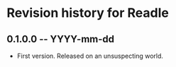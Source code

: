 # Revision history for Readle

## 0.1.0.0 -- YYYY-mm-dd

* First version. Released on an unsuspecting world.
